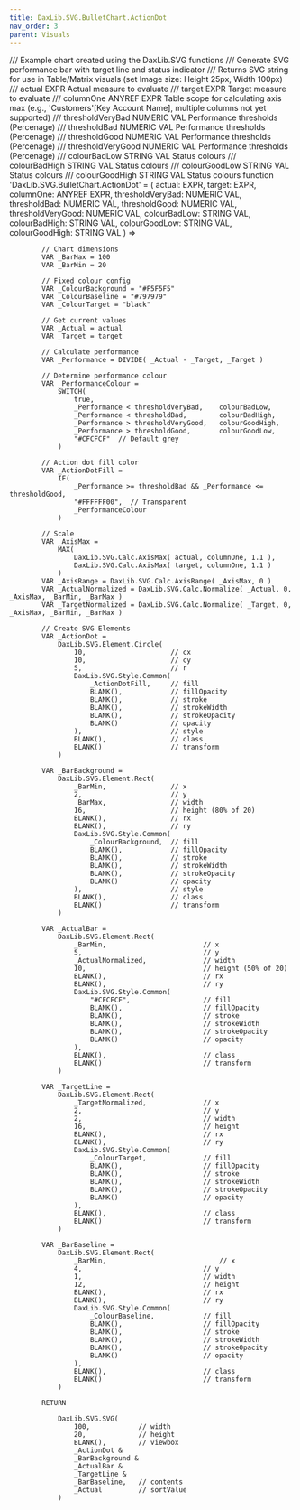 ```yaml
---
title: DaxLib.SVG.BulletChart.ActionDot
nav_order: 3
parent: Visuals
---
```


/// Example chart created using the DaxLib.SVG functions
	/// Generate SVG performance bar with target line and status indicator
	/// Returns SVG string for use in Table/Matrix visuals (set Image size: Height 25px, Width 100px)
	/// actual					EXPR			Actual measure to evaluate
	/// target					EXPR			Target measure to evaluate
	/// columnOne				ANYREF EXPR		Table scope for calculating axis max (e.g., 'Customers'[Key Account Name], multiple columns not yet supported)
	/// thresholdVeryBad		NUMERIC VAL		Performance thresholds (Percenage)
	/// thresholdBad			NUMERIC VAL		Performance thresholds (Percenage)
	/// thresholdGood			NUMERIC VAL		Performance thresholds (Percenage)
	/// thresholdVeryGood		NUMERIC VAL		Performance thresholds (Percenage)
	/// colourBadLow			STRING VAL		Status colours
	/// colourBadHigh			STRING VAL	 	Status colours
	/// colourGoodLow			STRING VAL		Status colours
	/// colourGoodHigh			STRING VAL		Status colours
	function 'DaxLib.SVG.BulletChart.ActionDot' =
			(
				actual: EXPR,
				target: EXPR,
				columnOne: ANYREF EXPR,
				thresholdVeryBad: NUMERIC VAL,
				thresholdBad: NUMERIC VAL,
				thresholdGood: NUMERIC VAL,
				thresholdVeryGood: NUMERIC VAL,
				colourBadLow: STRING VAL,
				colourBadHigh: STRING VAL,
				colourGoodLow: STRING VAL,
				colourGoodHigh: STRING VAL
			) =>
            
            // Chart dimensions
            VAR _BarMax = 100
            VAR _BarMin = 20

            // Fixed colour config
            VAR _ColourBackground = "#F5F5F5"
            VAR _ColourBaseline = "#797979"
            VAR _ColourTarget = "black"

            // Get current values
            VAR _Actual = actual
            VAR _Target = target

            // Calculate performance
            VAR _Performance = DIVIDE( _Actual - _Target, _Target )

            // Determine performance colour
            VAR _PerformanceColour =
                SWITCH(
                    true,
                    _Performance < thresholdVeryBad, 	colourBadLow,
                    _Performance < thresholdBad, 		colourBadHigh,
                    _Performance > thresholdVeryGood, 	colourGoodHigh,
                    _Performance > thresholdGood, 		colourGoodLow,
                    "#CFCFCF"  // Default grey
                )

            // Action dot fill color
            VAR _ActionDotFill =
                IF(
                    _Performance >= thresholdBad && _Performance <= thresholdGood,
                    "#FFFFFF00",  // Transparent
                    _PerformanceColour
                )

			// Scale
            VAR _AxisMax =
                MAX(
                    DaxLib.SVG.Calc.AxisMax( actual, columnOne, 1.1 ),
                    DaxLib.SVG.Calc.AxisMax( target, columnOne, 1.1 )
                )
            VAR _AxisRange = DaxLib.SVG.Calc.AxisRange( _AxisMax, 0 )
            VAR _ActualNormalized = DaxLib.SVG.Calc.Normalize( _Actual, 0, _AxisMax, _BarMin, _BarMax )
            VAR _TargetNormalized = DaxLib.SVG.Calc.Normalize( _Target, 0, _AxisMax, _BarMin, _BarMax )

            // Create SVG Elements
            VAR _ActionDot = 
                DaxLib.SVG.Element.Circle(
                    10,              		// cx
                    10,              		// cy
                    5,               		// r
                    DaxLib.SVG.Style.Common(
                        _ActionDotFill, 	// fill
                        BLANK(),       		// fillOpacity
                        BLANK(),       		// stroke
                        BLANK(),       		// strokeWidth
                        BLANK(),       		// strokeOpacity
                        BLANK()        		// opacity
                    ),				   		// style
                    BLANK(),           		// class
                    BLANK()            		// transform
                )

            VAR _BarBackground =
                DaxLib.SVG.Element.Rect(
                    _BarMin, 				// x
                    2,                  	// y
                    _BarMax, 				// width
                    16,                 	// height (80% of 20)
                    BLANK(),              	// rx
                    BLANK(),              	// ry
                    DaxLib.SVG.Style.Common(
                        _ColourBackground, 	// fill
                        BLANK(),           	// fillOpacity
                        BLANK(),           	// stroke
                        BLANK(),           	// strokeWidth
                        BLANK(),           	// strokeOpacity
                        BLANK()            	// opacity
                    ),						// style
                    BLANK(),               	// class
                    BLANK()                	// transform
                )

            VAR _ActualBar =
                DaxLib.SVG.Element.Rect(
                    _BarMin,						// x
                    5,                           	// y
                    _ActualNormalized, 				// width
                    10,                           	// height (50% of 20)
                    BLANK(),                        // rx
                    BLANK(),                        // ry
                    DaxLib.SVG.Style.Common(
                        "#CFCFCF",             		// fill
                        BLANK(),                   	// fillOpacity
                        BLANK(),                   	// stroke
                        BLANK(),                   	// strokeWidth
                        BLANK(),                   	// strokeOpacity
                        BLANK()                    	// opacity
                    ),
                    BLANK(),                        // class
                    BLANK()                         // transform
                )

            VAR _TargetLine =
                DaxLib.SVG.Element.Rect(
                    _TargetNormalized,				// x
                    2,                            	// y
                    2,                            	// width
                    16,                           	// height
                    BLANK(),                        // rx
                    BLANK(),                        // ry
                    DaxLib.SVG.Style.Common(
                        _ColourTarget,              // fill
                        BLANK(),                   	// fillOpacity
                        BLANK(),                   	// stroke
                        BLANK(),                   	// strokeWidth
                        BLANK(),                   	// strokeOpacity
                        BLANK()                    	// opacity
                    ),
                    BLANK(),                        // class
                    BLANK()                         // transform
                )

            VAR _BarBaseline =
                DaxLib.SVG.Element.Rect(
                    _BarMin,							// x
                    4,                           	// y
                    1,                           	// width
                    12,                          	// height
                    BLANK(),                       	// rx
                    BLANK(),                       	// ry
                    DaxLib.SVG.Style.Common(
                        _ColourBaseline,           	// fill
                        BLANK(),                   	// fillOpacity
                        BLANK(),                   	// stroke
                        BLANK(),                   	// strokeWidth
                        BLANK(),                   	// strokeOpacity
                        BLANK()                    	// opacity
                    ),
                    BLANK(),                       	// class
                    BLANK()                        	// transform
                )

            RETURN

                DaxLib.SVG.SVG(
                    100,           	// width
                    20,            	// height
                    BLANK(),        // viewbox
                    _ActionDot &
					_BarBackground &
					_ActualBar &
					_TargetLine &
					_BarBaseline,   // contents
                    _Actual         // sortValue
                )
